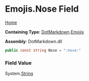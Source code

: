 # Emojis\.Nose Field

[Home](../../../README.md)

**Containing Type**: [DotMarkdown](../../README.md)\.[Emojis](../README.md)

**Assembly**: DotMarkdown\.dll

```csharp
public const string Nose = ":nose:"
```

### Field Value

System\.[String](https://docs.microsoft.com/en-us/dotnet/api/system.string)
